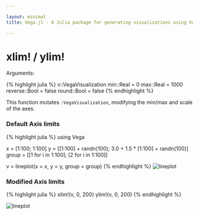 ```yaml
---

layout: minimal
title: Vega.jl - A Julia package for generating visualizations using Vega

---
```


# xlim! / ylim!

Arguments:

{% highlight julia %}
v::VegaVisualization
min::Real = 0
max::Real = 1000
reverse::Bool = false
round::Bool = false
{% endhighlight %}

This function mutates `:VegaVisualization`, modifying the min/max and scale of the axes.

### Default Axis limits
{% highlight julia %}
using Vega

x = [1:100; 1:100]
y = [[1:100] + randn(100); 3.0 + 1.5 * [1:100] + randn(100)]
group = [[1 for i in 1:100]; [2 for i in 1:100]]

v = lineplot(x = x, y = y, group = group)
{% endhighlight %}
<img src ="http://johnmyleswhite.github.io/Vega.jl/images/lineplot.png" alt = "lineplot">

### Modified Axis limits

{% highlight julia %}
xlim!(v, 0, 200)
ylim!(v, 0, 200)
{% endhighlight %}

<img src ="http://johnmyleswhite.github.io/Vega.jl/images/lineplotlimits.png" alt = "lineplot">